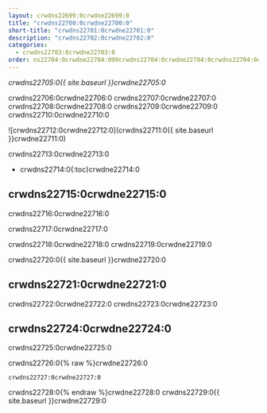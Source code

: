 ```yaml
---
layout: crwdns22699:0crwdne22699:0
title: "crwdns22700:0crwdne22700:0"
short-title: "crwdns22701:0crwdne22701:0"
description: "crwdns22702:0crwdne22702:0"
categories:
  - crwdns22703:0crwdne22703:0
order: ns22704:0crwdne22704:099crwdns22704:0crwdne22704:0crwdns22704:0crwdne22704:0
---
```

*crwdns22705:0{{ site.baseurl }}crwdne22705:0*

crwdns22706:0crwdne22706:0 crwdns22707:0crwdne22707:0 crwdns22708:0crwdne22708:0 crwdns22709:0crwdne22709:0 crwdns22710:0crwdne22710:0

![crwdns22712:0crwdne22712:0](crwdns22711:0{{ site.baseurl }}crwdne22711:0)

crwdns22713:0crwdne22713:0

* crwdns22714:0{:toc}crwdne22714:0

## crwdns22715:0crwdne22715:0

crwdns22716:0crwdne22716:0

crwdns22717:0crwdne22717:0

crwdns22718:0crwdne22718:0 crwdns22719:0crwdne22719:0

crwdns22720:0{{ site.baseurl }}crwdne22720:0

## crwdns22721:0crwdne22721:0

crwdns22722:0crwdne22722:0 crwdns22723:0crwdne22723:0

## crwdns22724:0crwdne22724:0

crwdns22725:0crwdne22725:0

crwdns22726:0{% raw %}crwdne22726:0

    crwdns22727:0crwdne22727:0
    

crwdns22728:0{% endraw %}crwdne22728:0 crwdns22729:0{{ site.baseurl }}crwdne22729:0